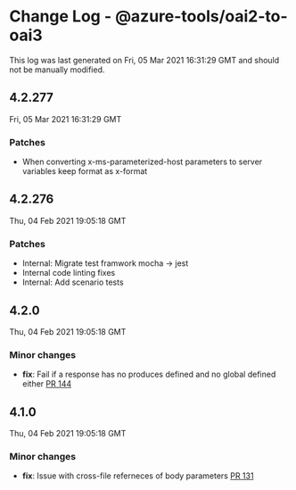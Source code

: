 # Change Log - @azure-tools/oai2-to-oai3

This log was last generated on Fri, 05 Mar 2021 16:31:29 GMT and should not be manually modified.

## 4.2.277
Fri, 05 Mar 2021 16:31:29 GMT

### Patches

- When converting x-ms-parameterized-host parameters to server variables keep format as x-format

## 4.2.276
Thu, 04 Feb 2021 19:05:18 GMT

### Patches

- Internal: Migrate test framwork mocha -> jest
- Internal code linting fixes
- Internal: Add scenario tests

## 4.2.0
Thu, 04 Feb 2021 19:05:18 GMT

### Minor changes

- **fix**: Fail if a response has no produces defined and no global defined either [PR 144](https://github.com/Azure/perks/pull/144)

## 4.1.0
Thu, 04 Feb 2021 19:05:18 GMT

### Minor changes

- **fix**: Issue with cross-file referneces of body parameters [PR 131](https://github.com/Azure/perks/pull/131)

